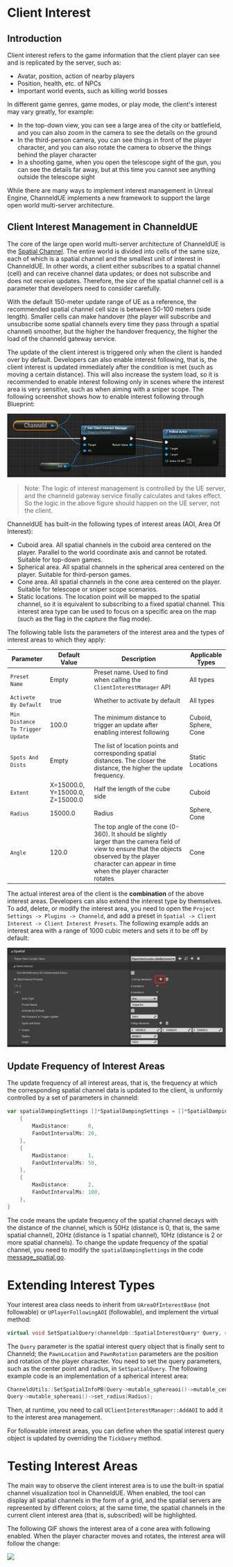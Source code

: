 # Client Interest
## Introduction
Client interest refers to the game information that the client player can see and is replicated by the server, such as:
- Avatar, position, action of nearby players
- Position, health, etc. of NPCs
- Important world events, such as killing world bosses

In different game genres, game modes, or play mode, the client's interest may vary greatly, for example:
- In the top-down view, you can see a large area of the city or battlefield, and you can also zoom in the camera to see the details on the ground
- In the third-person camera, you can see things in front of the player character, and you can also rotate the camera to observe the things behind the player character
- In a shooting game, when you open the telescope sight of the gun, you can see the details far away, but at this time you cannot see anything outside the telescope sight

While there are many ways to implement interest management in Unreal Engine, ChanneldUE implements a new framework to support the large open world multi-server architecture.

## Client Interest Management in ChanneldUE
The core of the large open world multi-server architecture of ChanneldUE is the [Spatial Channel](use-spatial-channel.md#71-introduction-to-spatial-channel). The entire world is divided into cells of the same size, each of which is a spatial channel and the smallest unit of interest in ChanneldUE. In other words, a client either subscribes to a spatial channel (cell) and can receive channel data updates; or does not subscribe and does not receive updates. Therefore, the size of the spatial channel cell is a parameter that developers need to consider carefully.

With the default 150-meter update range of UE as a reference, the recommended spatial channel cell size is between 50-100 meters (side length). Smaller cells can make handover (the player will subscribe and unsubscribe some spatial channels every time they pass through a spatial channel) smoother, but the higher the handover frequency, the higher the load of the channeld gateway service.

The update of the client interest is triggered only when the client is handed over by default. Developers can also enable interest following, that is, the client interest is updated immediately after the condition is met (such as moving a certain distance). This will also increase the system load, so it is recommended to enable interest following only in scenes where the interest area is very sensitive, such as when aiming with a sniper scope. The following screenshot shows how to enable interest following through Blueprint:

![](images/interest_follow_actor.png)

> Note: The logic of interest management is controlled by the UE server, and the channeld gateway service finally calculates and takes effect. So the logic in the above figure should happen on the UE server, not the client.

ChanneldUE has built-in the following types of interest areas (AOI, Area Of Interest):
- Cuboid area. All spatial channels in the cuboid area centered on the player. Parallel to the world coordinate axis and cannot be rotated. Suitable for top-down games.
- Spherical area. All spatial channels in the spherical area centered on the player. Suitable for third-person games.
- Cone area. All spatial channels in the cone area centered on the player. Suitable for telescope or sniper scope scenarios.
- Static locations. The location point will be mapped to the spatial channel, so it is equivalent to subscribing to a fixed spatial channel. This interest area type can be used to focus on a specific area on the map (such as the flag in the capture the flag mode).

The following table lists the parameters of the interest area and the types of interest areas to which they apply:

| Parameter | Default Value | Description | Applicable Types |
| ------ | ------ | ------ | ------ |
| `Preset Name` | Empty | Preset name. Used to find when calling the `ClientInterestManager` API | All types |
| `Activete By Default` | true | Whether to activate by default | All types |
| `Min Distance To Trigger Update` | 100.0 | The minimum distance to trigger an update after enabling interest following | Cuboid, Sphere, Cone |
| `Spots And Dists` | Empty | The list of location points and corresponding spatial distances. The closer the distance, the higher the update frequency. | Static Locations |
| `Extent` | X=15000.0, Y=15000.0, Z=15000.0 | Half the length of the cube side | Cuboid |
| `Radius` | 15000.0 | Radius | Sphere, Cone |
| `Angle` | 120.0 | The top angle of the cone (0-360). It should be slightly larger than the camera field of view to ensure that the objects observed by the player character can appear in time when the player character rotates | Cone |

The actual interest area of the client is the **combination** of the above interest areas. Developers can also extend the interest type by themselves. To add, delete, or modify the interest area, you need to open the `Project Settings -> Plugins -> Channeld`, and add a preset in `Spatial -> Client Interest -> Client Interest Presets`. The following example adds an interest area with a range of 1000 cubic meters and sets it to be off by default:

![](images/add_box_interest.png)

## Update Frequency of Interest Areas
The update frequency of all interest areas, that is, the frequency at which the corresponding spatial channel data is updated to the client, is uniformly controlled by a set of parameters in channeld:
```go
var spatialDampingSettings []*SpatialDampingSettings = []*SpatialDampingSettings{
    {
        MaxDistance:      0,
        FanOutIntervalMs: 20,
    },
    {
        MaxDistance:      1,
        FanOutIntervalMs: 50,
    },
    {
        MaxDistance:      2,
        FanOutIntervalMs: 100,
    },
}
```

The code means the update frequency of the spatial channel decays with the distance of the channel, which is 50Hz (distance is 0, that is, the same spatial channel), 20Hz (distance is 1 spatial channel), 10Hz (distance is 2 or more spatial channels). To change the update frequency of the spatial channel, you need to modify the `spatialDampingSettings` in the code [message_spatial.go](https://github.com/channeldorg/channeld/blob/release/pkg/channeld/message_spatial.go).

# Extending Interest Types
Your interest area class needs to inherit from `UAreaOfInterestBase` (not followable) or `UPlayerFollowingAOI` (followable), and implement the virtual method:
```cpp
virtual void SetSpatialQuery(channeldpb::SpatialInterestQuery* Query, const FVector& PawnLocation, const FRotator& PawnRotation) override;
```
The `Query` parameter is the spatial interest query object that is finally sent to Channeld; the `PawnLocation` and `PawnRotation` parameters are the position and rotation of the player character. You need to set the query parameters, such as the center point and radius, in `SetSpatialQuery`. The following example code is an implementation of a spherical interest area:
```cpp
ChanneldUtils::SetSpatialInfoPB(Query->mutable_sphereaoi()->mutable_center(), PawnLocation);
Query->mutable_sphereaoi()->set_radius(Radius);
```
Then, at runtime, you need to call `UClientInterestManager::AddAOI` to add it to the interest area management.

For followable interest areas, you can define when the spatial interest query object is updated by overriding the `TickQuery` method.

# Testing Interest Areas
The main way to observe the client interest area is to use the built-in spatial channel visualization tool in ChanneldUE. When enabled, the tool can display all spatial channels in the form of a grid, and the spatial servers are represented by different colors; at the same time, the spatial channels in the current client interest area (that is, subscribed) will be highlighted.

The following GIF shows the interest area of a cone area with following enabled. When the player character moves and rotates, the interest area will follow the change:

![](images/cone_interest.gif)